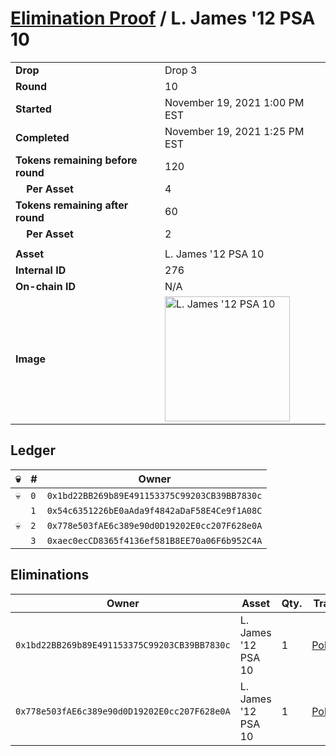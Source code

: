 # [Elimination Proof](./readme.md) / L. James &#039;12 PSA 10

|||
|---|---|
| **Drop** | Drop 3 |
| **Round** | 10 |
| **Started** | November 19, 2021 1:00 PM EST |
| **Completed** | November 19, 2021 1:25 PM EST |
| **Tokens remaining before round** | 120 |
| **&nbsp;&nbsp;&nbsp;&nbsp;Per Asset** | 4 |
| **Tokens remaining after round** | 60 |
| **&nbsp;&nbsp;&nbsp;&nbsp;Per Asset** | 2 |
| | |
| **Asset** | L. James &#039;12 PSA 10 |
| **Internal ID** | 276 |
| **On-chain ID** | N/A |
| **Image** | <img src="https://tcdn.blokpax.com/94d9199b-dc50-4571-92fe-2f0a6779439a/dc27401f05ddf164964034eeda8c71bb15d9f6e38c614de6c8993cfd7d06e3fa.jpg" height="200" alt="L. James &#039;12 PSA 10" /> |

## Ledger

| 💀 | # | Owner |
| --- | --- | --- |
| 💀 | `0` | `0x1bd22BB269b89E491153375C99203CB39BB7830c` |
|  | `1` | `0x54c6351226bE0aAda9f4842aDaF58E4Ce9f1A08C` |
| 💀 | `2` | `0x778e503fAE6c389e90d0D19202E0cc207F628e0A` |
|  | `3` | `0xaec0ecCD8365f4136ef581B8EE70a06F6b952C4A` |


## Eliminations

| Owner | Asset | Qty. | Transaction |
| --- | --- | --- | --- |
| `0x1bd22BB269b89E491153375C99203CB39BB7830c` | L. James '12 PSA 10 | 1 | [Polygonscan](https://polygonscan.com/tx/0x4ee11beb5110d1fc1fb42718832acef1facd010b446f81f3249712f54615505a) |
| `0x778e503fAE6c389e90d0D19202E0cc207F628e0A` | L. James '12 PSA 10 | 1 | [Polygonscan](https://polygonscan.com/tx/0x485375e573831861ab51f2c53601025181406388add79b6f80cec7aea8eb0647) |
